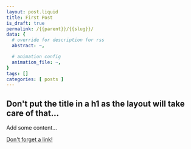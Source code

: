 ```yaml
---
layout: post.liquid
title: First Post
is_draft: true
permalink: /{{parent}}/{{slug}}/
data: {
  # override for description for rss
  abstract: ~,

  # animation config
  animation_file: ~,
}
tags: []
categories: [ posts ]
---
```


## Don't put the title in a h1 as the layout will take care of that...

Add some content...

[Don't forget a link!](https://bl-rd.dev)